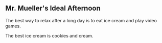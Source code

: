 ## Mr. Mueller's Ideal Afternoon

The best way to relax after a long day is to eat ice cream and play video games.

The best ice cream is cookies and cream.
